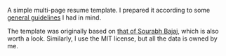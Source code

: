 
A simple multi-page resume template. I prepared it according to some [general guidelines](http://dcetin.me/en/blog/how-to-write-a-good-cv) I had in mind.

The template was originally based on [that of Sourabh Bajaj](https://github.com/sb2nov/resume), which is also worth a look. Similarly, I use the MIT license, but all the data is owned by me.
